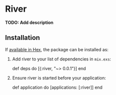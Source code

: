# River

**TODO: Add description**

## Installation

If [available in Hex](https://hex.pm/docs/publish), the package can be installed as:

  1. Add river to your list of dependencies in `mix.exs`:

        def deps do
          [{:river, "~> 0.0.1"}]
        end

  2. Ensure river is started before your application:

        def application do
          [applications: [:river]]
        end
